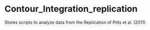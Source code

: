 # Contour_Integration_replication
Stores scripts to analyze data from the Replication of Pitts et al. (2011)
